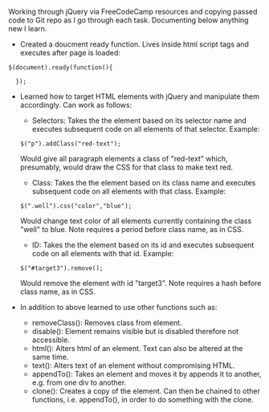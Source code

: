 Working through jQuery via FreeCodeCamp resources and copying passed code to Git repo as I go through each task. Documenting below anything new I learn.

- Created a doucment ready function. Lives inside html script tags and executes after page is loaded:

```
$(document).ready(function(){

  });
```

- Learned how to target HTML elements with jQuery and manipulate them accordingly. Can work as follows:

    - Selectors: Takes the the element based on its selector name and executes subsequent code on all elements of that selector. Example:

    ```
    $("p").addClass("red-text");
    ```

    Would give all paragraph elements a class of "red-text" which, presumably, would draw the CSS for that class to make text red.

    - Class: Takes the the element based on its class name and executes subsequent code on all elements with that class. Example:

    ```
    $(".well").css("color","blue");
    ```

    Would change text color of all elements currently containing the class "well" to blue. Note requires a period before class name, as in CSS.

    - ID: Takes the the element based on its id and executes subsequent code on all elements with that id. Example:

    ```
    $("#target3").remove();
    ```

    Would remove the element with id "target3". Note requires a hash before class name, as in CSS.

- In addition to above learned to use other functions such as:
    - removeClass(): Removes class from element.
    - disable(): Element remains visible but is disabled therefore not accessible.
    - html(): Alters html of an element. Text can also be altered at the same time.
    - text(): Alters text of an element without compromising HTML.
    - appendTo(): Takes an element and moves it by appends it to another, e.g. from one div to another.
    - clone(): Creates a copy of the element. Can then be chained to other functions, i.e. appendTo(), in order to do something with the clone.
